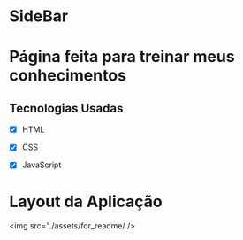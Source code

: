 # SideBar


# Página feita para treinar meus conhecimentos

## Tecnologias Usadas

- [x] HTML
- [x] CSS
- [x] JavaScript



# Layout da Aplicação

<img src="./assets/for_readme/ />


